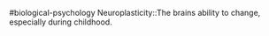 #biological-psychology 
Neuroplasticity::The brains ability to change, especially during childhood.
<!--SR:!2023-12-20,3,250-->
